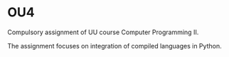 # OU4
Compulsory assignment of UU course Computer Programming II.

The assignment focuses on integration of compiled languages in Python.